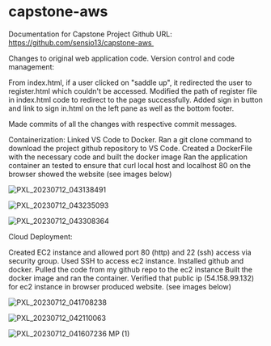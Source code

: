 # capstone-aws


Documentation for Capstone Project
Github URL: https://github.com/sensio13/capstone-aws 

Changes to original web application code. Version control and code management:

From index.html, if a user clicked on "saddle up", it redirected the user to register.html which couldn't be accessed. Modified the path of register file in index.html code to redirect to the page successfully.
Added sign in button and link to sign in.html on the left pane as well as the bottom footer.

Made commits of all the changes with respective commit messages. 

Containerization:
Linked VS Code to Docker. Ran a git clone command to download the project github repository to VS Code.
Created a DockerFile with the necessary code and built the docker image
Ran the application container an tested to ensure that curl local host and localhost 80 on the browser showed the website (see images below)

![PXL_20230712_043138491](https://github.com/sensio13/capstone-aws/assets/73503694/a46b3553-b819-43c8-8b9d-548a277974b1)

![PXL_20230712_043235093](https://github.com/sensio13/capstone-aws/assets/73503694/60217546-902d-475a-abc4-1ca09e30f9ad)

![PXL_20230712_043308364](https://github.com/sensio13/capstone-aws/assets/73503694/8fd80f57-3fbb-4bab-a563-bda1e8cb1c5f)


Cloud Deployment:


Created EC2 instance and allowed port 80 (http) and 22 (ssh) access via security group. 
Used SSH to access ec2 instance. Installed github and docker. Pulled the code from my github repo to the ec2 instance
Built the docker image and ran the container. Verified that public ip (54.158.99.132) for ec2 instance in browser produced website. (see images below)

![PXL_20230712_041708238](https://github.com/sensio13/capstone-aws/assets/73503694/37f1575c-59e2-4339-96c2-14450570bd5e)

![PXL_20230712_042110063](https://github.com/sensio13/capstone-aws/assets/73503694/6e8ab90f-7398-4c00-bde5-bc1f967d28a6)

![PXL_20230712_041607236 MP (1)](https://github.com/sensio13/capstone-aws/assets/73503694/c310d146-e6e9-4ba8-9405-b4bc7688e8be)

